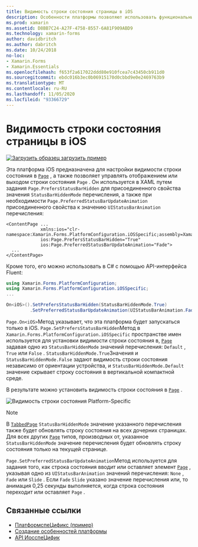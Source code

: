 ```yaml
---
title: Видимость строки состояния страницы в iOS
description: Особенности платформы позволяют использовать функциональные возможности, доступные только на определенной платформе, без реализации пользовательских модулей подготовки отчетов или эффектов. В этой статье объясняется, как использовать зависящую от платформы iOS платформу, которая задает видимость строки состояния на странице.
ms.prod: xamarin
ms.assetid: D8BB7C24-A27F-4758-8557-6A81F909ABD9
ms.technology: xamarin-forms
author: davidbritch
ms.author: dabritch
ms.date: 10/24/2018
no-loc:
- Xamarin.Forms
- Xamarin.Essentials
ms.openlocfilehash: f653f2a617022ddd80e910fcea7c43450cb911d0
ms.sourcegitcommit: ebdc016b3ec0b06915170d0cbbd9e0e2469763b9
ms.translationtype: MT
ms.contentlocale: ru-RU
ms.lasthandoff: 11/05/2020
ms.locfileid: "93366729"
---
```

# <a name="page-status-bar-visibility-on-ios"></a>Видимость строки состояния страницы в iOS

[![Загрузить образец](~/media/shared/download.png) загрузить пример](/samples/xamarin/xamarin-forms-samples/userinterface-platformspecifics)

Эта платформа iOS предназначена для настройки видимости строки состояния в [`Page`](xref:Xamarin.Forms.Page) , а также позволяет управлять отображением или выходом строки состояния `Page` . Он используется в XAML путем задания `Page.PrefersStatusBarHidden` для присоединенного свойства значения `StatusBarHiddenMode` перечисления, а также при необходимости `Page.PreferredStatusBarUpdateAnimation` присоединенного свойства к значению `UIStatusBarAnimation` перечисления:

```xaml
<ContentPage ...
             xmlns:ios="clr-namespace:Xamarin.Forms.PlatformConfiguration.iOSSpecific;assembly=Xamarin.Forms.Core"
             ios:Page.PrefersStatusBarHidden="True"
             ios:Page.PreferredStatusBarUpdateAnimation="Fade">
  ...
</ContentPage>
```

Кроме того, его можно использовать в C# с помощью API-интерфейса Fluent:

```csharp
using Xamarin.Forms.PlatformConfiguration;
using Xamarin.Forms.PlatformConfiguration.iOSSpecific;
...

On<iOS>().SetPrefersStatusBarHidden(StatusBarHiddenMode.True)
         .SetPreferredStatusBarUpdateAnimation(UIStatusBarAnimation.Fade);
```

`Page.On<iOS>`Метод указывает, что эта платформа будет запускаться только в iOS. `Page.SetPrefersStatusBarHidden`Метод в `Xamarin.Forms.PlatformConfiguration.iOSSpecific` пространстве имен используется для установки видимости строки состояния в, [`Page`](xref:Xamarin.Forms.Page) задавая одно из `StatusBarHiddenMode` значений перечисления: `Default` , `True` или `False` . `StatusBarHiddenMode.True`Значения и `StatusBarHiddenMode.False` задают видимость строки состояния независимо от ориентации устройства, и `StatusBarHiddenMode.Default` значение скрывает строку состояния в вертикальной компактной среде.

В результате можно установить видимость строки состояния в [`Page`](xref:Xamarin.Forms.Page) .

![Видимость строки состояния Platform-Specific](page-status-bar-visibility-images/hide-status-bar.png)

> [!NOTE]
> В [`TabbedPage`](xref:Xamarin.Forms.TabbedPage) `StatusBarHiddenMode` значение указанного перечисления также будет обновлять строку состояния на всех дочерних страницах. Для всех других [`Page`](xref:Xamarin.Forms.Page) типов, производных от, указанное `StatusBarHiddenMode` значение перечисления будет обновлять строку состояния только на текущей странице.

`Page.SetPreferredStatusBarUpdateAnimation`Метод используется для задания того, как строка состояния вводит или оставляет элемент [`Page`](xref:Xamarin.Forms.Page) , указывая одно из `UIStatusBarAnimation` значений перечисления: `None` , `Fade` или `Slide` . Если `Fade` `Slide` указано значение перечисления или, то анимация 0,25 секунды выполняется, когда строка состояния переходит или оставляет `Page` .

## <a name="related-links"></a>Связанные ссылки

- [ПлатформспеЦификс (пример)](/samples/xamarin/xamarin-forms-samples/userinterface-platformspecifics)
- [Создание особенностей платформы](~/xamarin-forms/platform/platform-specifics/index.md#creating-platform-specifics)
- [API ИосспеЦифик](xref:Xamarin.Forms.PlatformConfiguration.iOSSpecific)